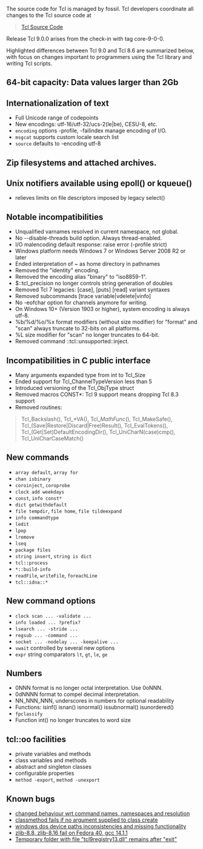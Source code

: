 
The source code for Tcl is managed by fossil.  Tcl developers coordinate all
changes to the Tcl source code at

> [Tcl Source Code](https://core.tcl-lang.org/tcl/timeline)

Release Tcl 9.0.0 arises from the check-in with tag core-9-0-0.

Highlighted differences between Tcl 9.0 and Tcl 8.6 are summarized below,
with focus on changes important to programmers using the Tcl library and
writing Tcl scripts.

## 64-bit capacity: Data values larger than 2Gb

## Internationalization of text
 - Full Unicode range of codepoints
 - New encodings: utf-16/utf-32/ucs-2(le|be), CESU-8, etc.
 - `encoding` options -profile, -failindex manage encoding of I/O.
 - `msgcat` supports custom locale search list
 - `source` defaults to -encoding utf-8

## Zip filesystems and attached archives.

## Unix notifiers available using epoll() or kqueue()
 - relieves limits on file descriptors imposed by legacy select()

## Notable incompatibilities
 - Unqualified varnames resolved in current namespace, not global.
 - No --disable-threads build option.  Always thread-enabled.
 - I/O malencoding default response: raise error (-profile strict)
 - Windows platform needs Windows 7 or Windows Server 2008 R2 or later
 - Ended interpretation of ~ as home directory in pathnames
 - Removed the "identity" encoding.
 - Removed the encoding alias "binary" to "iso8859-1".
 - $::tcl_precision no longer controls string generation of doubles
 - Removed Tcl 7 legacies: [case], [puts] [read] variant syntaxes
 - Removed subcommands [trace variable|vdelete|vinfo]
 - No -eofchar option for channels anymore for writing.
 - On Windows 10+ (Version 1903 or higher), system encoding is always utf-8.
 - %b/%d/%o/%x format modifiers (without size modifier) for "format"
   and "scan" always truncate to 32-bits on all platforms.
 - %L size modifier for "scan" no longer truncates to 64-bit.
 - Removed command ::tcl::unsupported::inject.

## Incompatibilities in C public interface
 - Many arguments expanded type from int to Tcl_Size
 - Ended support for Tcl_ChannelTypeVersion less than 5
 - Introduced versioning of the Tcl_ObjType struct
 - Removed macros CONST*: Tcl 9 support means dropping Tcl 8.3 support
 - Removed routines:
>    Tcl_Backslash(), Tcl_*VA(), Tcl_*MathFunc*(), Tcl_MakeSafe(),
>    Tcl_(Save|Restore|Discard|Free)Result(), Tcl_EvalTokens(),
>    Tcl_(Get|Set)DefaultEncodingDir(),
>    Tcl_UniCharN(case)cmp(), Tcl_UniCharCaseMatch()

## New commands
 - `array default`, `array for`
 - `chan isbinary`
 - `coroinject`, `coroprobe`
 - `clock add weekdays`
 - `const`, `info const*`
 - `dict getwithdefault`
 - `file tempdir`, `file home`, `file tildeexpand`
 - `info commandtype`
 - `ledit`
 - `lpop`
 - `lremove`
 - `lseq`
 - `package files`
 - `string insert`, `string is dict`
 - `tcl::process`
 - `*::build-info`
 - `readFile`, `writeFile`, `foreachLine`
 - `tcl::idna::*`

## New command options
 - `clock scan ... -validate ...`
 - `info loaded ... ?prefix?`
 - `lsearch ... -stride ...`
 - `regsub ... -command ...`
 - `socket ... -nodelay ... -keepalive ...`
 - `vwait` controlled by several new options
 - `expr` string comparators `lt`, `gt`, `le`, `ge`

## Numbers
 - 0NNN format is no longer octal interpretation. Use 0oNNN.
 - 0dNNNN format to compel decimal interpretation.
 - NN_NNN_NNN, underscores in numbers for optional readability
 - Functions: isinf() isnan() isnormal() issubnormal() isunordered()
 - `fpclassify`
 - Function int() no longer truncates to word size

## tcl::oo facilities
 - private variables and methods
 - class variables and methods
 - abstract and singleton classes
 - configurable properties
 - `method -export`, `method -unexport`

## Known bugs
 - [changed behaviour wrt command names, namespaces and resolution](https://core.tcl-lang.org/tcl/tktview/f14b33)
 - [classmethod fails if no argument supplied to class create](https://core.tcl-lang.org/tcl/tktview/680503)
 - [windows dos device paths inconsistencies and missing functionality](https://core.tcl-lang.org/tcl/tktview/d8f121)
 - [zlib-8.8, zlib-8.16 fail on Fedora 40, gcc 14.1.1](https://core.tcl-lang.org/tcl/tktview/73d5cb)
 - [Temporary folder with file "tcl9registry13.dll" remains after "exit"](https://core.tcl-lang.org/tcl/tktview/6ce3c0)
 